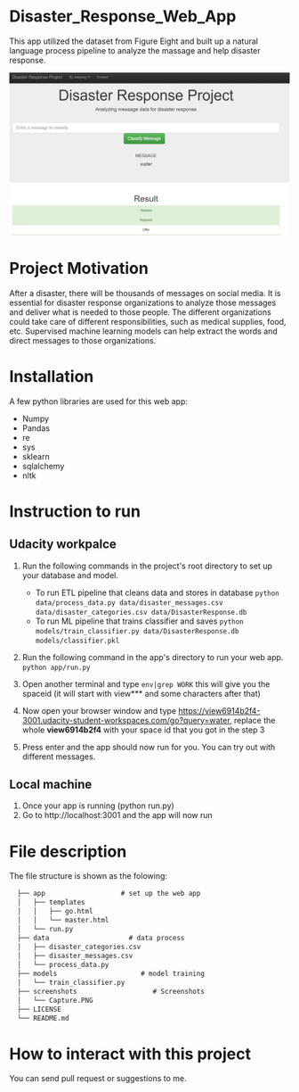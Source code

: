 # Disaster_Response_Web_App
This app utilized the dataset from Figure Eight and built up a natural language process pipeline to analyze the massage and help disaster response.

![disaster_response](screenshots/Capture.PNG)
# Project Motivation
After a disaster, there will be thousands of messages on social media. It is essential for disaster response organizations to analyze those messages and deliver what is needed to those people. The different organizations could take care of different responsibilities, such as medical supplies, food, etc. Supervised machine learning models can help extract the words and direct messages to those organizations.

# Installation
A few python libraries are used for this web app:
* Numpy
* Pandas
* re
* sys
* sklearn
* sqlalchemy
* nltk

# Instruction to run
## Udacity workpalce
1. Run the following commands in the project's root directory to set up your database and model.

    - To run ETL pipeline that cleans data and stores in database
        `python data/process_data.py data/disaster_messages.csv data/disaster_categories.csv data/DisasterResponse.db`
    - To run ML pipeline that trains classifier and saves
        `python models/train_classifier.py data/DisasterResponse.db models/classifier.pkl`

2. Run the following command in the app's directory to run your web app.
    `python app/run.py`

3. Open another terminal and type `env|grep WORK` this will give you the spaceid (it will start with view*** and some characters after that)

4. Now open your browser window and type https://view6914b2f4-3001.udacity-student-workspaces.com/go?query=water, replace the whole **view6914b2f4** with your space id that you got in the step 3

5. Press enter and the app should now run for you. You can try out with different messages.

## Local machine
1. Once your app is running (python run.py)
2. Go to http://localhost:3001 and the app will now run


# File description
The file structure is shown as the folowing:

```
  ├── app                   # set up the web app
  │   ├── templates
  │   │   ├── go.html
  │   │   └── master.html
  │   └── run.py 
  ├── data                    # data process
  │   ├── disaster_categories.csv
  │   ├── disaster_messages.csv
  │   └── process_data.py
  ├── models                     # model training
  │   └── train_classifier.py
  ├── screenshots                   # Screenshots
  │   └── Capture.PNG
  ├── LICENSE                 
  └── README.md
```

# How to interact with this project
You can send pull request or suggestions to me.
